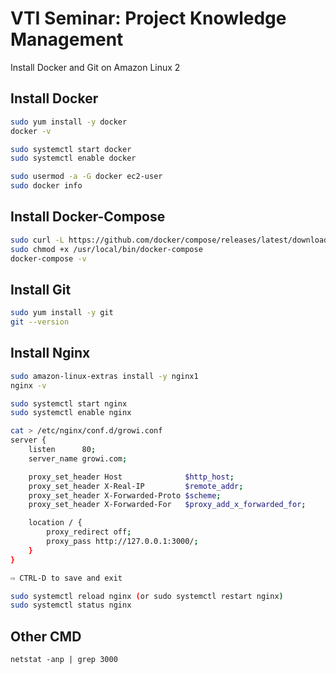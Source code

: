 # VTI Seminar: Project Knowledge Management
Install Docker and Git on Amazon Linux 2

## Install Docker

```bash
sudo yum install -y docker
docker -v

sudo systemctl start docker
sudo systemctl enable docker

sudo usermod -a -G docker ec2-user
sudo docker info
```

## Install Docker-Compose

```bash
sudo curl -L https://github.com/docker/compose/releases/latest/download/docker-compose-$(uname -s)-$(uname -m) -o /usr/local/bin/docker-compose
sudo chmod +x /usr/local/bin/docker-compose
docker-compose -v
```

## Install Git

```bash
sudo yum install -y git
git --version
```

## Install Nginx

```bash
sudo amazon-linux-extras install -y nginx1
nginx -v

sudo systemctl start nginx
sudo systemctl enable nginx
```

```bash
cat > /etc/nginx/conf.d/growi.conf
server {
    listen      80;
    server_name growi.com;

    proxy_set_header Host              $http_host;
    proxy_set_header X-Real-IP         $remote_addr;
    proxy_set_header X-Forwarded-Proto $scheme;
    proxy_set_header X-Forwarded-For   $proxy_add_x_forwarded_for;

    location / {
        proxy_redirect off;
        proxy_pass http://127.0.0.1:3000/;
    }
}

⇨ CTRL-D to save and exit
```

```bash
sudo systemctl reload nginx (or sudo systemctl restart nginx)
sudo systemctl status nginx
```

## Other CMD

```
netstat -anp | grep 3000
```
